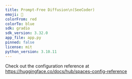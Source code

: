 ```yaml
---
title: Prompt-Free Diffusion\n(SeeCoder)
emoji: 👀
colorFrom: red
colorTo: blue
sdk: gradio
sdk_version: 3.32.0
app_file: app.py
pinned: false
license: mit
python_version: 3.10.11
---
```


Check out the configuration reference at https://huggingface.co/docs/hub/spaces-config-reference
